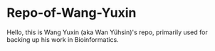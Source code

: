 # Repo-of-Wang-Yuxin
Hello, this is Wang Yuxin (aka Wan Yühsin)'s repo, primarily used for backing up his work in Bioinformatics.
